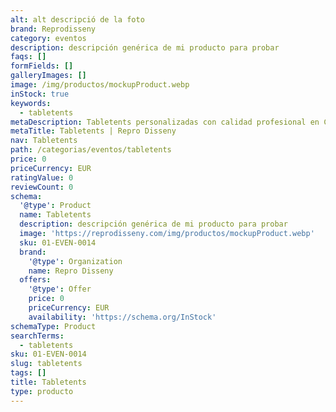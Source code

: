 ```yaml
---
alt: alt descripció de la foto
brand: Reprodisseny
category: eventos
description: descripción genérica de mi producto para probar
faqs: []
formFields: []
galleryImages: []
image: /img/productos/mockupProduct.webp
inStock: true
keywords:
  - tabletents
metaDescription: Tabletents personalizadas con calidad profesional en Cataluña.
metaTitle: Tabletents | Repro Disseny
nav: Tabletents
path: /categorias/eventos/tabletents
price: 0
priceCurrency: EUR
ratingValue: 0
reviewCount: 0
schema:
  '@type': Product
  name: Tabletents
  description: descripción genérica de mi producto para probar
  image: 'https://reprodisseny.com/img/productos/mockupProduct.webp'
  sku: 01-EVEN-0014
  brand:
    '@type': Organization
    name: Repro Disseny
  offers:
    '@type': Offer
    price: 0
    priceCurrency: EUR
    availability: 'https://schema.org/InStock'
schemaType: Product
searchTerms:
  - tabletents
sku: 01-EVEN-0014
slug: tabletents
tags: []
title: Tabletents
type: producto
---
```



